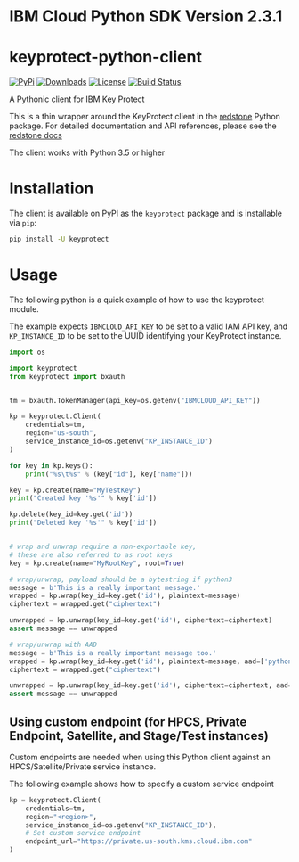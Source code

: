 # IBM Cloud Python SDK Version 2.3.1

# keyprotect-python-client

[![PyPi](https://img.shields.io/pypi/v/keyprotect.svg)](https://pypi.org/project/keyprotect)
[![Downloads](https://static.pepy.tech/personalized-badge/ibmcloud-iam?period=total&units=international_system&left_color=grey&right_color=orange&left_text=Downloads)](https://pepy.tech/project/keyprotect)
[![License](https://img.shields.io/badge/License-Apache%202.0-green.svg)](https://opensource.org/licenses/Apache-2.0)
[![Build Status](https://travis-ci.com/IBM/keyprotect-python-client.svg?branch=master)](https://travis-ci.com/IBM/keyprotect-python-client)

A Pythonic client for IBM Key Protect

This is a thin wrapper around the KeyProtect client in the [redstone](https://github.com/IBM/redstone) Python package. For detailed documentation and API references, please see the [redstone docs](https://redstone-py.readthedocs.org)

The client works with Python 3.5 or higher

# Installation

The client is available on PyPI as the `keyprotect` package and is installable via `pip`:

```sh
pip install -U keyprotect
```

# Usage

The following python is a quick example of how to use the keyprotect module.

The example expects `IBMCLOUD_API_KEY` to be set to a valid IAM API key,
and `KP_INSTANCE_ID` to be set to the UUID identifying your KeyProtect instance.

```python
import os

import keyprotect
from keyprotect import bxauth


tm = bxauth.TokenManager(api_key=os.getenv("IBMCLOUD_API_KEY"))

kp = keyprotect.Client(
    credentials=tm,
    region="us-south",
    service_instance_id=os.getenv("KP_INSTANCE_ID")
)

for key in kp.keys():
    print("%s\t%s" % (key["id"], key["name"]))

key = kp.create(name="MyTestKey")
print("Created key '%s'" % key['id'])

kp.delete(key_id=key.get('id'))
print("Deleted key '%s'" % key['id'])


# wrap and unwrap require a non-exportable key,
# these are also referred to as root keys
key = kp.create(name="MyRootKey", root=True)

# wrap/unwrap, payload should be a bytestring if python3
message = b'This is a really important message.'
wrapped = kp.wrap(key_id=key.get('id'), plaintext=message)
ciphertext = wrapped.get("ciphertext")

unwrapped = kp.unwrap(key_id=key.get('id'), ciphertext=ciphertext)
assert message == unwrapped

# wrap/unwrap with AAD
message = b'This is a really important message too.'
wrapped = kp.wrap(key_id=key.get('id'), plaintext=message, aad=['python-keyprotect'])
ciphertext = wrapped.get("ciphertext")

unwrapped = kp.unwrap(key_id=key.get('id'), ciphertext=ciphertext, aad=['python-keyprotect'])
assert message == unwrapped
```

## Using custom endpoint (for HPCS, Private Endpoint, Satellite, and Stage/Test instances)

Custom endpoints are needed when using this Python client against an HPCS/Satellite/Private service instance.

The following example shows how to specify a custom service endpoint

```python
kp = keyprotect.Client(
    credentials=tm,
    region="<region>",
    service_instance_id=os.getenv("KP_INSTANCE_ID"),
    # Set custom service endpoint
    endpoint_url="https://private.us-south.kms.cloud.ibm.com"
)
```
